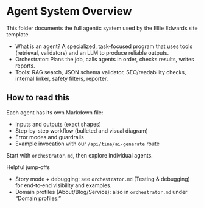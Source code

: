 # Agent System Overview

This folder documents the full agentic system used by the Ellie Edwards site template.

- What is an agent? A specialized, task-focused program that uses tools (retrieval, validators) and an LLM to produce reliable outputs.
- Orchestrator: Plans the job, calls agents in order, checks results, writes reports.
- Tools: RAG search, JSON schema validator, SEO/readability checks, internal linker, safety filters, reporter.

## How to read this
Each agent has its own Markdown file:
- Inputs and outputs (exact shapes)
- Step-by-step workflow (bulleted and visual diagram)
- Error modes and guardrails
- Example invocation with our `/api/tina/ai-generate` route

Start with `orchestrator.md`, then explore individual agents.

Helpful jump‑offs
- Story mode + debugging: see `orchestrator.md` (Testing & debugging) for end‑to‑end visibility and examples.
- Domain profiles (About/Blog/Service): also in `orchestrator.md` under “Domain profiles.”
